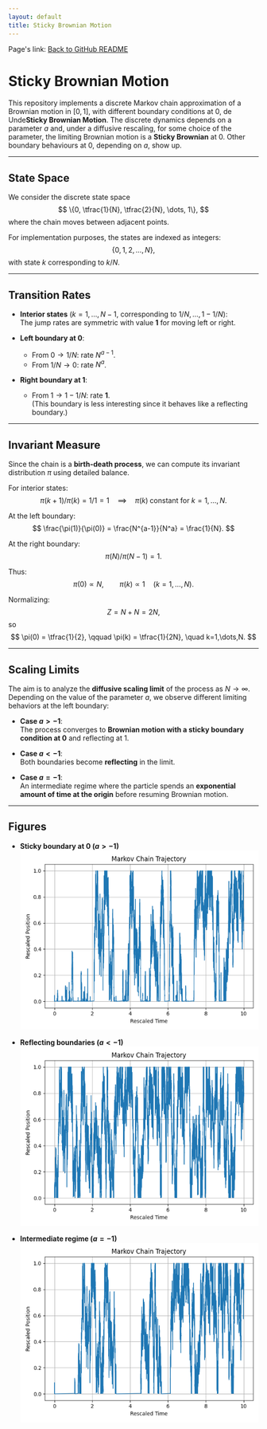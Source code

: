 ```yaml
---
layout: default
title: Sticky Brownian Motion
---
```


Page's link: [Back to GitHub README](https://github.com/alessandrogubbiotti/Sticky-Brownian-Motion/)

# Sticky Brownian Motion

This repository implements a discrete Markov chain approximation of a Brownian motion in $[0,1]$, with different boundary conditions at $0$, de Unde**Sticky Brownian Motion**. The discrete dynamics depends on a parameter $a$ and, under a diffusive rescaling, for some choice of the parameter, the limiting Brownian motion is a **Sticky Brownian** at $0$. Other boundary behaviours at $0$, depending on $a$, show up. 

---

## State Space

We consider the discrete state space
$$
\{0, \tfrac{1}{N}, \tfrac{2}{N}, \dots, 1\},
$$
where the chain moves between adjacent points.

For implementation purposes, the states are indexed as integers:
$$
\{0, 1, 2, \dots, N\},
$$
with state $k$ corresponding to $k/N$.

---

## Transition Rates

- **Interior states** ($k = 1, \dots, N-1$, corresponding to $1/N, \dots, 1-1/N$):  
  The jump rates are symmetric with value **1** for moving left or right.

- **Left boundary at 0**:
  - From $0 \to 1/N$: rate $N^{a-1}$.
  - From $1/N \to 0$: rate $N^{a}$.

- **Right boundary at 1**:  
  - From $1 \to 1 - 1/N$: rate **1**.  
  (This boundary is less interesting since it behaves like a reflecting boundary.)

---

## Invariant Measure

Since the chain is a **birth-death process**, we can compute its invariant distribution $\pi$ using detailed balance.

For interior states:
$$
\pi(k+1)/\pi(k) = 1/1 = 1 \quad \implies \quad \pi(k) \; \text{constant for } k=1,\dots,N.
$$

At the left boundary:
$$
\frac{\pi(1)}{\pi(0)} = \frac{N^{a-1}}{N^a} = \frac{1}{N}.
$$

At the right boundary:
$$
\pi(N)/\pi(N-1) = 1.
$$

Thus:
$$
\pi(0) \propto N, \qquad \pi(k) \propto 1 \quad (k=1,\dots,N).
$$

Normalizing:
$$
Z = N + N = 2N,
$$
so
$$
\pi(0) = \tfrac{1}{2}, \qquad \pi(k) = \tfrac{1}{2N}, \quad k=1,\dots,N.
$$

---

## Scaling Limits

The aim is to analyze the **diffusive scaling limit** of the process as $N \to \infty$.  
Depending on the value of the parameter $a$, we observe different limiting behaviors at the left boundary:

- **Case $a > -1$**:  
  The process converges to **Brownian motion with a sticky boundary condition at 0** and reflecting at 1.

- **Case $a < -1$**:  
  Both boundaries become **reflecting** in the limit.

- **Case $a = -1$**:  
  An intermediate regime where the particle spends an **exponential amount of time at the origin** before resuming Brownian motion.

---

## Figures

- **Sticky boundary at 0 ($a > -1$)**  
  ![Sticky case](/figures/stickyN300T10A-0.5.png)

- **Reflecting boundaries ($a < -1$)**  
  ![Reflecting case](/figures/stickyN300T10A-1.3.png)

- **Intermediate regime ($a = -1$)**  
  ![Intermediate case](/figures/stickyN300T10A-1.0.png)

<script type="text/javascript" async
  src="https://cdn.jsdelivr.net/npm/mathjax@3/es5/tex-mml-chtml.js">
</script>
